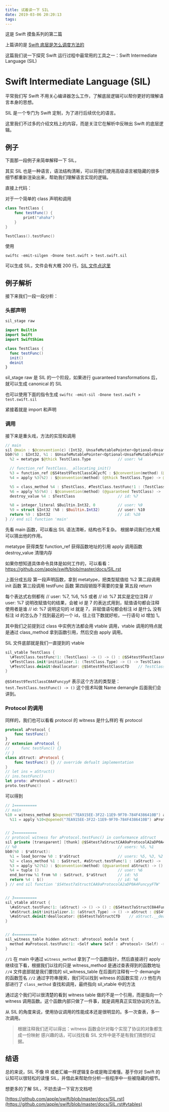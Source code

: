 ```yaml
---
title: 试着读一下 SIL
date: 2019-03-06 20:20:13
tags:
---
```





这是 Swift 摸鱼系列的第二篇

上篇讲的是 [Swift 底层是怎么调度方法的](/2019/02/11/swiftMethodDispatchBrief/)

这篇我们说一下探究 Swift 运行过程中最常用的工具之一：Swift Intermediate Language (SIL)

# Swift Intermediate Language (SIL)

平常我们写 Swift 不用关心编译器怎么工作，了解底层逻辑可以帮你更好的理解语言本身的思想。

SIL 是一个专门为 Swift 定制，为了进行后续优化的语言。

这里我们不过多的介绍文档上的内容，而是关注它在解析中反映出 Swift 的底层逻辑。

<!-- more -->

## 例子

下面那一段例子来简单解释一下 SIL，

其实 SIL 也是一种语言，语法结构清晰，可以将我们使用高级语言被隐藏的很多细节都重新渲染出来，帮助我们理解语言实现的逻辑。

直接上代码：

对于一个简单的 class 声明和调用

```swift
class TestClass {
    func testFunc() {
        print("ahaha")
    }
}

TestClass().testFunc()
```


使用

`swiftc -emit-silgen -Onone test.swift > test.swift.sil`

可以生成 SIL，文件会有大概 200 行。[SIL 文件点这里](https://gist.github.com/gpake/a6028f5b1d0a009ef47a0a185ae65475)

## 例子解析

接下来我们一段一段分析：

### 头部声明


```swift
sil_stage raw

import Builtin
import Swift
import SwiftShims

class TestClass {
  func testFunc()
  init()
  deinit
}
```
sil_stage raw 是 SIL 的一个阶段，如果进行 guaranteed transformations 后，就可以生成 canonical 的 SIL

也可以使用下面的指令生成
`swiftc -emit-sil -Onone test.swift > test.swift.sil`

紧接着就是 import 和声明

### 调用

接下来是重头戏，方法的实现和调用

```swift
// main
sil @main : $@convention(c) (Int32, UnsafeMutablePointer<Optional<UnsafeMutablePointer<Int8>>>) -> Int32 {
bb0(%0 : $Int32, %1 : $UnsafeMutablePointer<Optional<UnsafeMutablePointer<Int8>>>):
  %2 = metatype $@thick TestClass.Type            // user: %4

  // function_ref TestClass.__allocating_init()
  %3 = function_ref @$S4test9TestClassCACycfC : $@convention(method) (@thick TestClass.Type) -> @owned TestClass // user: %4
  %4 = apply %3(%2) : $@convention(method) (@thick TestClass.Type) -> @owned TestClass // users: %7, %6, %5

  %5 = class_method %4 : $TestClass, #TestClass.testFunc!1 : (TestClass) -> () -> (), $@convention(method) (@guaranteed TestClass) -> () // user: %6
  %6 = apply %5(%4) : $@convention(method) (@guaranteed TestClass) -> ()
  destroy_value %4 : $TestClass                   // id: %7

  %8 = integer_literal $Builtin.Int32, 0          // user: %9
  %9 = struct $Int32 (%8 : $Builtin.Int32)        // user: %10
  return %9 : $Int32                              // id: %10
} // end sil function 'main'
```
先看 main 函数，可以看出 SIL 语法清晰，结构也不复杂。
根据单词我们也大概可以猜出他的作用。

metatype 获得类型
function_ref 获得函数地址的引用
apply 调用函数
destroy_value 清理内存

如果你想知道具体命令具体是如何工作的，可以看看：<https://github.com/apple/swift/blob/master/docs/SIL.rst>

上面分成五段
第一段声明函数，拿到 metatype，把类型赋值给 %2
第二段调用 init 函数
第三段调用 testFunc 函数
第四段销毁不需要的变量
第五段 return

每个表达式右侧都有 // user: %7, %6, %5 或者 // id: %7 其实是定位注释
// user: %7 说明改赋值句的结果，会被 id 是 7 的表达式用到，赋值语句都会注释使用者是谁
// id: %7 说明这句的 id 就是 7，非赋值语句都会标注 id 是什么
没有标注 id 的怎么办？找到最近的一个 id，往上往下数就好啦，一行语句 id 增加 1。

其中我们之前提到过 class 中实例方法都会用 vtable 调用，vtable 调用的特点就是通过 class_method 拿到函数引用，然后交由 apply 调用。

SIL 文件底部就是我们一直提到的 vtable
```swift
sil_vtable TestClass {
  \#TestClass.testFunc!1: (TestClass) -> () -> () : @$S4test9TestClassC0A4FuncyyF    // TestClass.testFunc()
  \#TestClass.init!initializer.1: (TestClass.Type) -> () -> TestClass : @$S4test9TestClassCACycfc    // TestClass.init()
  \#TestClass.deinit!deallocator: @$S4test9TestClassCfD    // TestClass.__deallocating_deinit
}
```
`@$S4test9TestClassC0A4FuncyyF` 表示这个方法的类型是：`test.TestClass.testFunc() -> ()`
这个技术叫做 Name demangle 后面我们会讲到。

### Protocol 的调用

同样的，我们也可以看看 protocol 的 witness 是什么样的
有 protocol

```swift
protocol aProtocol {
    func testFunc()
}
// extension aProtocol {
//     func testFunc() {}
// }
class aStruct: aProtocol {
    func testFunc() {} // override defualt implementation
}
// let ins = aStruct()
// ins.testFunc()
let proto: aProtocol = aStruct()
proto.testFunc()
```

可以得到
```swift
// 1==========
// main
%10 = witness_method $@opened("7EA915EE-3F22-11E9-9F70-784F4386410B") aProtocol, #aProtocol.testFunc!1 : <Self where Self : aProtocol> (Self) -> () -> (), %9 : $*@opened("7EA915EE-3F22-11E9-9F70-784F4386410B") aProtocol : $@convention(witness_method: aProtocol) <τ_0_0 where τ_0_0 : aProtocol> (@in_guaranteed τ_0_0) -> () // type-defs: %9; user: %11
  %11 = apply %10<@opened("7EA915EE-3F22-11E9-9F70-784F4386410B") aProtocol>(%9) : $@convention(witness_method: aProtocol) <τ_0_0 where τ_0_0 : aProtocol> (@in_guaranteed τ_0_0) -> () // type-defs: %9


// 2==========
// protocol witness for aProtocol.testFunc() in conformance aStruct
sil private [transparent] [thunk] @$S4test7aStructCAA9aProtocolA2aDP0A4FuncyyFTW : $@convention(witness_method: aProtocol) (@in_guaranteed aStruct) -> () {
// %0                                             // users: %5, %1
bb0(%0 : $*aStruct):
  %1 = load_borrow %0 : $*aStruct                 // users: %5, %3, %2
  %2 = class_method %1 : $aStruct, #aStruct.testFunc!1 : (aStruct) -> () -> (), $@convention(method) (@guaranteed aStruct) -> () // user: %3
  %3 = apply %2(%1) : $@convention(method) (@guaranteed aStruct) -> ()
  %4 = tuple ()                                   // user: %6
  end_borrow %1 from %0 : $aStruct, $*aStruct     // id: %5
  return %4 : $()                                 // id: %6
} // end sil function '$S4test7aStructCAA9aProtocolA2aDP0A4FuncyyFTW'


// 3==========
sil_vtable aStruct {
  \#aStruct.testFunc!1: (aStruct) -> () -> () : @$S4test7aStructC0A4FuncyyF    // aStruct.testFunc()
  \#aStruct.init!initializer.1: (aStruct.Type) -> () -> aStruct : @$S4test7aStructCACycfc    // aStruct.init()
  \#aStruct.deinit!deallocator: @$S4test7aStructCfD    // aStruct.__deallocating_deinit
}


// 4==========
sil_witness_table hidden aStruct: aProtocol module test {
  method #aProtocol.testFunc!1: <Self where Self : aProtocol> (Self) -> () -> () : @$S4test7aStructCAA9aProtocolA2aDP0A4FuncyyFTW    // protocol witness for aProtocol.testFunc() in conformance aStruct
}
```

`//1` 在 main 中通过 `witness_method` 拿到了一个函数指针，然后直接进行 apply
继续往下看，根据我们以往的只是 witness_method 是通过查表得到的函数地址
`//4` 文件底部就是我们要找的 sil_witness_table 在后面的注释有一个 demangle 的函数签名
`//2` 通过字符串搜索，我们可以找到 witness 的函数实现
`//3` 他在内部进行了 `class_method` 查找和调用，最终指向 sil_vtable 中的方法

通过这个我们可以很清楚的看到 witness table 做的不是一个引用，而是指向一个 witness 调用函数。这个函数内部只做了一件事，就是调用真正实现协议的方法。

从 SIL 的角度来说，使用协议调用的性能成本还是很明显的。多一次查表，多一次调用。

> 根据注释我们还可以得出：witness 函数会针对每个实现了协议的对象都生成一份映射
> 感兴趣的话，可以找找看 SIL 文件中是不是有我们猜想的证据。

## 结语

总的来说，SIL 不像 IR 或者汇编一样逻辑复杂或是晦涩难懂。基于你对 Swift 的认知可以很轻松的读懂 SIL，并借此来帮助你分析一些程序中一些被隐藏的细节。

想更多的了解 SIL，不妨去读一下官方文档吧

[https://github.com/apple/swift/blob/master/docs/SIL.rst](https://github.com/apple/swift/blob/master/docs/SIL.rst#vtables)